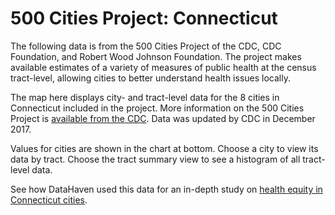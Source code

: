 # 500 Cities Project: Connecticut

The following data is from the 500 Cities Project of the CDC, CDC Foundation, and Robert Wood Johnson Foundation. The project makes available estimates of a variety of measures of public health at the census tract-level, allowing cities to better understand health issues locally.

The map here displays city- and tract-level data for the 8 cities in Connecticut included in the project. More information on the 500 Cities Project is [available from the CDC](https://www.cdc.gov/500cities/). Data was updated by CDC in December 2017.

Values for cities are shown in the chart at bottom. Choose a city to view its data by tract. Choose the tract summary view to see a histogram of all tract-level data.

See how DataHaven used this data for an in-depth study on [health equity in Connecticut cities](http://ctdatahaven.org/reports/merging-500-cities-and-connecticut-data-health-equity).
